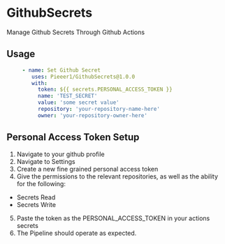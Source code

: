 # GithubSecrets
Manage Github Secrets Through Github Actions

## Usage

```yml
     - name: Set Github Secret
        uses: Pieeer1/GithubSecrets@1.0.0
        with:
          token: ${{ secrets.PERSONAL_ACCESS_TOKEN }}
          name: 'TEST_SECRET'
          value: 'some secret value'
          repository: 'your-repository-name-here'
          owner: 'your-repository-owner-here'
```

## Personal Access Token Setup

1. Navigate to your github profile
2. Navigate to Settings
3. Create a new fine grained personal access token
4. Give the permissions to the relevant repositories, as well as the ability for the following:
- Secrets Read
- Secrets Write
5. Paste the token as the PERSONAL_ACCESS_TOKEN in your actions secrets
6. The Pipeline should operate as expected.

